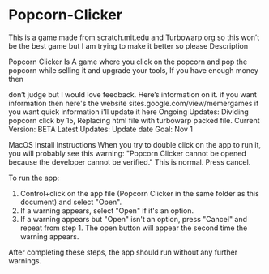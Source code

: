 # Popcorn-Clicker
This is a game made from scratch.mit.edu and Turbowarp.org so this won’t be the best game but I am trying to make it better so please
Description

Popcorn Clicker Is A game where you click on the popcorn and pop the popcorn while selling it and upgrade your tools, If you have enough money then 

don’t judge but I would love feedback. Here’s information on it. if you want information then here's the website
sites.google.com/view/memergames
if you want quick information i'll update it here
Ongoing Updates: Dividing popcorn click by 15, Replacing html file with turbowarp packed file.
Current Version: BETA
Latest Updates:
Update date Goal: Nov 1

MacOS Install Instructions
When you try to double click on the app to run it, you will probably see this warning:
"Popcorn Clicker cannot be opened because the developer cannot be verified."
This is normal. Press cancel.

To run the app:
1) Control+click on the app file (Popcorn Clicker in the same folder as this document) and select "Open".
2) If a warning appears, select "Open" if it's an option.
3) If a warning appears but "Open" isn't an option, press "Cancel" and repeat from step 1.
   The open button will appear the second time the warning appears.

After completing these steps, the app should run without any further warnings.
